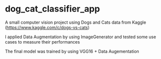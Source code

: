 # dog_cat_classifier_app
A small computer vision project using Dogs and Cats data from Kaggle (https://www.kaggle.com/c/dogs-vs-cats)

I applied Data Augmentation by using ImageGenerator and tested some use cases to measure their performances

The final model was trained by using VGG16 + Data Augementation
